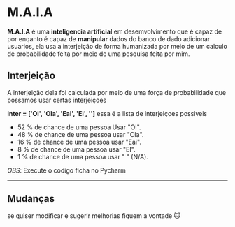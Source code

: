 # M.A.I.A
**M.A.I.A** é uma **inteligencia artificial** em desemvolvimento que é capaz de por 
enqanto é capaz de __manipular__ dados do banco de dado adicionar usuarios, ela 
usa a interjeição de forma humanizada por meio de um calculo de 
probabilidade feita por meio de uma pesquisa feita por mim.
## Interjeição
A interjeição dela foi calculada por meio de uma força de probabilidade que possamos usar certas interjeiçoes

**inter = ['Oi', 'Ola', 'Eai', 'Ei', '']** essa é a lista de interjeiçoes possiveis

* 52 % de chance de uma pessoa Usar "OI".
* 48 % de chance de uma pessoa usar "Ola".
* 16 % de chance de uma pessoa usar "Eai". 
* 8 % de chance de uma pessoa usar "EI".
* 1 % de chance de uma pessoa usar " " (N/A).




*OBS*: Execute o codigo ficha no Pycharm
***
## Mudanças
se quiser modificar e sugerir melhorias fiquem a vontade :cat:

    

